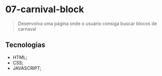 # 07-carnival-block

>Desenvolva uma página onde o usuário consiga buscar blocos de carnaval

## Tecnologias
- HTML;
- CSS;
- JAVASCRIPT;
